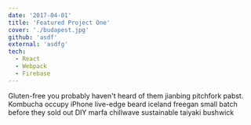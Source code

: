 ```yaml
---
date: '2017-04-01'
title: 'Featured Project One'
cover: './budapest.jpg'
github: 'asdf'
external: 'asdfg'
tech:
  - React
  - Webpack
  - Firebase
---
```


Gluten-free you probably haven't heard of them jianbing pitchfork pabst. Kombucha occupy iPhone live-edge beard iceland freegan small batch before they sold out DIY marfa chillwave sustainable taiyaki bushwick
